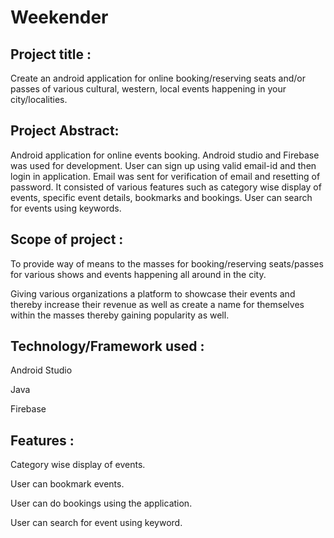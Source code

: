 # Weekender

## Project title :
Create an android application for online booking/reserving seats and/or passes of various cultural, western, local events happening in your city/localities.

## Project Abstract:
Android application for online events booking. Android studio and Firebase was used for development.
User can sign up using valid email-id and then login in application. Email was sent for verification of email and resetting of password. 
It consisted of various features such as category wise display of events, specific event details, bookmarks and bookings.
User can search for events using keywords.

## Scope of project :
To provide way of means to the masses for booking/reserving seats/passes for various shows and events happening all around in the city.

Giving various organizations a platform to showcase their events and thereby increase their revenue as well as create a name for themselves within the masses thereby gaining popularity as well.

## Technology/Framework used :
Android Studio

Java

Firebase

## Features :
Category wise display of events.

User can bookmark events.

User can do bookings using the application.

User can search for event using keyword.

